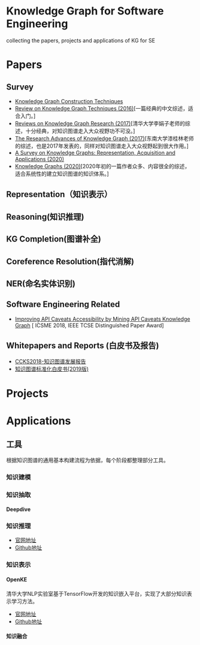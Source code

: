 # Knowledge Graph for Software Engineering
collecting the papers, projects and applications of  KG for SE 



# Papers

## Survey

- [Knowledge Graph Construction Techniques](https://github.com/husthuke/awesome-knowledge-graph/blob/master/paper/知识图谱构建技术综述_刘峤.caj)
- [Review on Knowledge Graph Techniques (2016)](https://github.com/husthuke/awesome-knowledge-graph/blob/master/paper/知识图谱技术综述.pdf)[一篇经典的中文综述，适合入门。]
- [Reviews on Knowledge Graph Research (2017)](https://github.com/husthuke/awesome-knowledge-graph/blob/master/paper/知识图谱研究综述-李涓子.pdf)[清华大学李娟子老师的综述，十分经典，对知识图谱走入大众视野功不可没。]
- [The Research Advances of Knowledge Graph (2017)](https://github.com/husthuke/awesome-knowledge-graph/blob/master/paper/知识图谱研究进展_漆桂林.caj)[东南大学漆桂林老师的综述，也是2017年发表的，同样对知识图谱走入大众视野起到很大作用。]
- [A Survey on Knowledge Graphs: Representation, Acquisition and Applications (2020)](https://arxiv.org/pdf/2002.00388.pdf)
- [Knowledge Graphs (2020)](https://arxiv.org/pdf/2003.02320.pdf)[2020年初的一篇作者众多、内容很全的综述，适合系统性的建立知识图谱的知识体系。]

## Representation（知识表示）

## Reasoning(知识推理)

## KG Completion(图谱补全)



## Coreference Resolution(指代消解)

## NER(命名实体识别)


## Software Engineering Related
- [Improving API Caveats Accessibility by Mining API Caveats Knowledge Graph](./Papers/hongwei_ICSME2018_Improving_API_Caveats.pdf) [ ICSME 2018, IEEE TCSE Distinguished Paper Award]

## Whitepapers and Reports (白皮书及报告)

- [CCKS2018-知识图谱发展报告](https://github.com/husthuke/awesome-knowledge-graph/blob/master/report/CCKS2018-知识图谱发展报告.pdf)
- [知识图谱标准化白皮书(2019版)](https://github.com/husthuke/awesome-knowledge-graph/blob/master/report/知识图谱标准化白皮书(2019版).pdf)

# Projects


# Applications
## 工具

根据知识图谱的通用基本构建流程为依据，每个阶段都整理部分工具。

### 知识建模

### 知识抽取

#### Deepdive

### 知识推理

- [官网地址](http://deepdive.stanford.edu/)
- [Github地址](https://github.com/HazyResearch/deepdive)

### 知识表示

#### OpenKE

清华大学NLP实验室基于TensorFlow开发的知识嵌入平台，实现了大部分知识表示学习方法。

- [官网地址](http://openke.thunlp.org/)
- [Github地址](https://github.com/thunlp/OpenKE)

#### 知识融合
